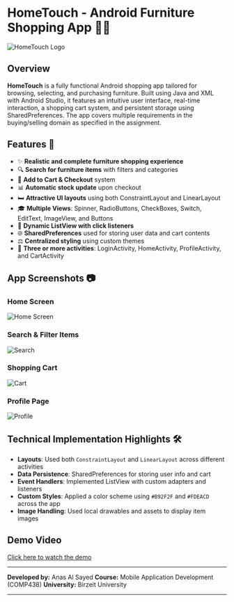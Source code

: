 # HomeTouch - Android Furniture Shopping App 🏡🏦

![HomeTouch Logo](https://github.com/AnasAlSayed18/img/blob/6c55f031f54b827b7df310d76e34a6ae808c9819/logo.ico)

## Overview
**HomeTouch** is a fully functional Android shopping app tailored for browsing, selecting, and purchasing furniture. Built using Java and XML with Android Studio, it features an intuitive user interface, real-time interaction, a shopping cart system, and persistent storage using SharedPreferences. The app covers multiple requirements in the buying/selling domain as specified in the assignment.

## Features 🌟
- ✨ **Realistic and complete furniture shopping experience**
- 🔍 **Search for furniture items** with filters and categories
- 🛒 **Add to Cart & Checkout** system
- 📊 **Automatic stock update** upon checkout
- 🛏️ **Attractive UI layouts** using both ConstraintLayout and LinearLayout
- 🎓 **Multiple Views**: Spinner, RadioButtons, CheckBoxes, Switch, EditText, ImageView, and Buttons
- 🔄 **Dynamic ListView with click listeners**
- 🌐 **SharedPreferences** used for storing user data and cart contents
- ⚖️ **Centralized styling** using custom themes
- 📅 **Three or more activities**: LoginActivity, HomeActivity, ProfileActivity, and CartActivity

## App Screenshots 📷
### Home Screen
![Home Screen](https://github.com/AnasAlSayed18/img/blob/your-screenshot-link/home_screen.png)

### Search & Filter Items
![Search](https://github.com/AnasAlSayed18/img/blob/your-screenshot-link/search_screen.png)

### Shopping Cart
![Cart](https://github.com/AnasAlSayed18/img/blob/your-screenshot-link/cart_screen.png)

### Profile Page
![Profile](https://github.com/AnasAlSayed18/img/blob/your-screenshot-link/profile_screen.png)

## Technical Implementation Highlights 🛠️
- **Layouts**: Used both `ConstraintLayout` and `LinearLayout` across different activities
- **Data Persistence**: SharedPreferences for storing user info and cart
- **Event Handlers**: Implemented ListView with custom adapters and listeners
- **Custom Styles**: Applied a color scheme using `#B92F2F` and `#FDEACD` across the app
- **Image Handling**: Used local drawables and assets to display item images

## Demo Video
[Click here to watch the demo](soon)


---

**Developed by:** Anas Al Sayed
**Course:** Mobile Application Development (COMP438)
**University:** Birzeit University

---

